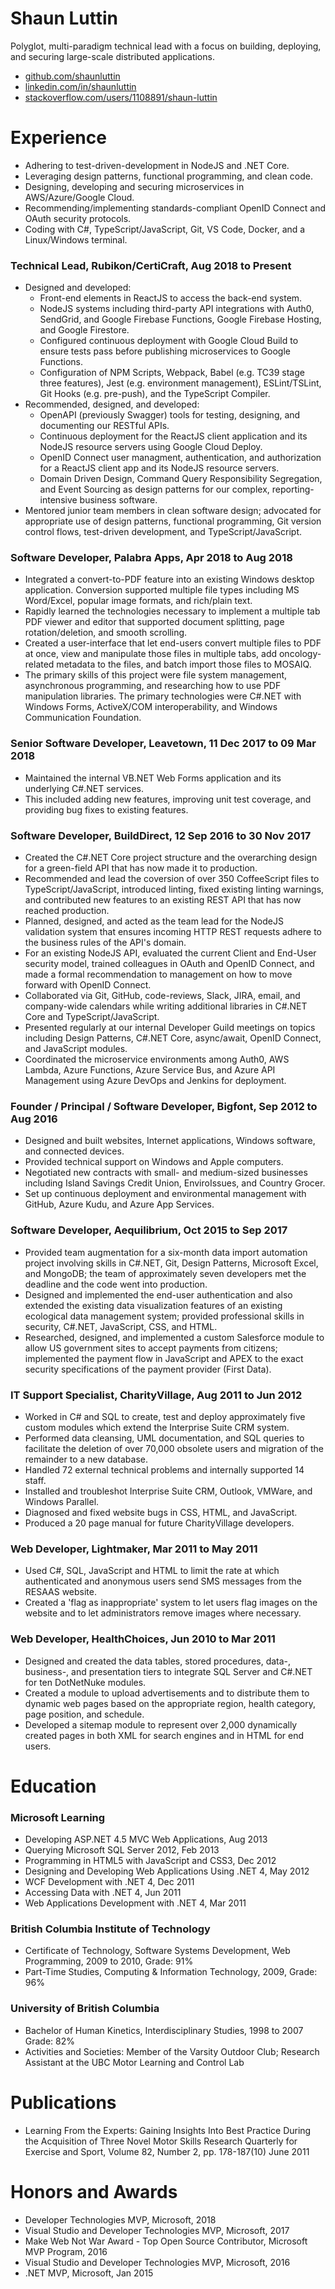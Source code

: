 # Shaun Luttin

Polyglot, multi-paradigm technical lead with a focus on building, deploying, and securing large-scale distributed applications.

* [github.com/shaunluttin](https://github.com/shaunluttin)
* [linkedin.com/in/shaunluttin](https://linkedin.com/in/shaunluttin)
* [stackoverflow.com/users/1108891/shaun-luttin](https://stackoverflow.com/users/1108891/shaun-luttin)

# Experience

* Adhering to test-driven-development in NodeJS and .NET Core.
* Leveraging design patterns, functional programming, and clean code.
* Designing, developing and securing microservices in AWS/Azure/Google Cloud.
* Recommending/implementing standards-compliant OpenID Connect and OAuth security protocols.
* Coding with C#, TypeScript/JavaScript, Git, VS Code, Docker, and a Linux/Windows terminal.

### Technical Lead, Rubikon/CertiCraft, Aug 2018 to Present

* Designed and developed:
  * Front-end elements in ReactJS to access the back-end system. 
  * NodeJS systems including third-party API integrations with Auth0, SendGrid, and Google Firebase Functions, Google Firebase Hosting, and Google Firestore.
  * Configured continuous deployment with Google Cloud Build to ensure tests pass before publishing microservices to Google Functions.
  * Configuration of NPM Scripts, Webpack, Babel (e.g. TC39 stage three features), Jest (e.g. environment management), ESLint/TSLint, Git Hooks (e.g. pre-push), and the TypeScript Compiler. 
* Recommended, designed, and developed:
  * OpenAPI (previously Swagger) tools for testing, designing, and documenting our RESTful APIs.
  * Continuous deployment for the ReactJS client application and its NodeJS resource servers using Google Cloud Deploy.
  * OpenID Connect user managment, authentication, and authorization for a ReactJS client app and its NodeJS resource servers.
  * Domain Driven Design, Command Query Responsibility Segregation, and Event Sourcing as design patterns for our complex, reporting-intensive business software.
* Mentored junior team members in clean software design; advocated for appropriate use of design patterns, functional programming, Git version control flows, test-driven development, and TypeScript/JavaScript.

### Software Developer, Palabra Apps, Apr 2018 to Aug 2018

* Integrated a convert-to-PDF feature into an existing Windows desktop application. Conversion supported multiple file types including MS Word/Excel, popular image formats, and rich/plain text.
* Rapidly learned the technologies necessary to implement a multiple tab PDF viewer and editor that supported document splitting, page rotation/deletion, and smooth scrolling.
* Created a user-interface that let end-users convert multiple files to PDF at once, view and manipulate those files in multiple tabs, add oncology-related metadata to the files, and batch import those files to MOSAIQ.
* The primary skills of this project were file system management, asynchronous programming, and researching how to use PDF manipulation libraries. The primary technologies were C#.NET with Windows Forms, ActiveX/COM interoperability, and Windows Communication Foundation.

### Senior Software Developer, Leavetown, 11 Dec 2017 to 09 Mar 2018

* Maintained the internal VB.NET Web Forms application and its underlying C#.NET services. 
* This included adding new features, improving unit test coverage, and providing bug fixes to existing features.  

<div style="page-break-after: always;"></div>

### Software Developer, BuildDirect, 12 Sep 2016 to 30 Nov 2017

* Created the C#.NET Core project structure and the overarching design for a green-field API that has now made it to production. 
* Recommended and lead the coversion of over 350 CoffeeScript files to TypeScript/JavaScript, introduced linting, fixed existing linting warnings, and contributed new features to an existing REST API that has now reached production. 
* Planned, designed, and acted as the team lead for the NodeJS validation system that ensures incoming HTTP REST requests adhere to the business rules of the API's domain. 
* For an existing NodeJS API, evaluated the current Client and End-User security model, trained colleagues in OAuth and OpenID Connect, and made a formal recommendation to management on how to move forward with  OpenID Connect. 
* Collaborated via Git, GitHub, code-reviews, Slack, JIRA, email, and company-wide calendars while writing additional libraries in C#.NET Core and TypeScript/JavaScript. 
* Presented regularly at our internal Developer Guild meetings on topics including Design Patterns, C#.NET Core, async/await, OpenID Connect, and JavaScript modules. 
* Coordinated the microservice environments among Auth0, AWS Lambda, Azure Functions, Azure Service Bus, and Azure API Management using Azure DevOps and Jenkins for deployment.

### Founder / Principal / Software Developer, Bigfont, Sep 2012 to Aug 2016

* Designed and built websites, Internet applications, Windows software, and connected devices. 
* Provided technical support on Windows and Apple computers. 
* Negotiated new contracts with small- and medium-sized businesses including Island Savings Credit Union, EnviroIssues, and Country Grocer.
* Set up continuous deployment and environmental management with GitHub, Azure Kudu, and Azure App Services.

### Software Developer, Aequilibrium, Oct 2015 to Sep 2017

* Provided team augmentation for a six-month data import automation project involving skills in C#.NET, Git, Design Patterns, Microsoft Excel, and MongoDB; the team of approximately seven developers met the deadline and the code went into production.
* Designed and implemented the end-user authentication and also extended the existing data visualization features of an existing ecological data management system; provided professional skills in security, C#.NET, JavaScript, CSS, and HTML.
* Researched, designed, and implemented a custom Salesforce module to allow US government sites to accept payments from citizens; implemented the payment flow in JavaScript and APEX to the exact security specifications of the payment provider (First Data).

### IT Support Specialist, CharityVillage, Aug 2011 to Jun 2012

* Worked in C# and SQL to create, test and deploy approximately five custom modules which extend the Interprise Suite CRM system. 
* Performed data cleansing, UML documentation, and SQL queries to facilitate the deletion of over 70,000 obsolete users and migration of the remainder to a new database. 
* Handled 72 external technical problems and internally supported 14 staff. 
* Installed and troubleshot Interprise Suite CRM, Outlook, VMWare, and Windows Parallel. 
* Diagnosed and fixed website bugs in CSS, HTML, and JavaScript. 
* Produced a 20 page manual for future CharityVillage developers. 

<div style="page-break-after: always;"></div>

### Web Developer, Lightmaker, Mar 2011 to May 2011

* Used C#, SQL, JavaScript and HTML to limit the rate at which authenticated and anonymous users send SMS messages from the RESAAS website. 
* Created a 'flag as inappropriate' system to let users flag images on the website and to let administrators remove images where necessary. 
 
### Web Developer, HealthChoices, Jun 2010 to Mar 2011

* Designed and created the data tables, stored procedures, data-, business-, and presentation tiers to integrate SQL Server and C#.NET for ten DotNetNuke modules. 
* Created a module to upload advertisements and to distribute them to dynamic web pages based on the appropriate region, health category, page position, and schedule. 
* Developed a sitemap module to represent over 2,000 dynamically created pages in both XML for search engines and in HTML for end users. 

# Education 

### Microsoft Learning

* Developing ASP.NET 4.5 MVC Web Applications, Aug 2013 
* Querying Microsoft SQL Server 2012, Feb 2013 
* Programming in HTML5 with JavaScript and CSS3, Dec 2012 
* Designing and Developing Web Applications Using .NET 4, May 2012 
* WCF Development with .NET 4, Dec 2011 
* Accessing Data with .NET 4, Jun 2011 
* Web Applications Development with .NET 4, Mar 2011 

### British Columbia Institute of Technology

* Certificate of Technology, Software Systems Development, Web Programming, 2009 to 2010, Grade: 91% 
* Part-Time Studies, Computing & Information Technology, 2009, Grade: 96% 

### University of British Columbia

* Bachelor of Human Kinetics, Interdisciplinary Studies, 1998 to 2007 Grade: 82% 
* Activities and Societies: Member of the Varsity Outdoor Club; Research Assistant at the UBC Motor Learning and Control Lab 

# Publications 

* Learning From the Experts: Gaining Insights Into Best Practice During the Acquisition of Three Novel Motor Skills Research Quarterly for Exercise and Sport, Volume 82, Number 2, pp. 178-187(10) June 2011 

# Honors and Awards 

* Developer Technologies MVP, Microsoft, 2018
* Visual Studio and Developer Technologies MVP, Microsoft, 2017
* Make Web Not War Award - Top Open Source Contributor, Microsoft MVP Program, 2016
* Visual Studio and Developer Technologies MVP, Microsoft, 2016
* .NET MVP, Microsoft, Jan 2015 
